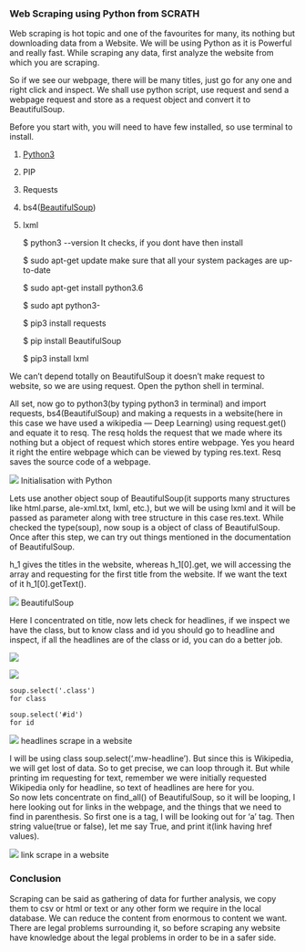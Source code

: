 ### Web Scraping using Python from SCRATH

Web scraping is hot topic and one of the favourites for many, its nothing but
downloading data from a Website. We will be using Python as it is Powerful and
really fast. While scraping any data, first analyze the website from which you
are scraping.

So if we see our webpage, there will be many titles, just go for any one and
right click and inspect. We shall use python script, use request and send a
webpage request and store as a request object and convert it to BeautifulSoup.

Before you start with, you will need to have few installed, so use terminal to
install.

1.  [Python3](https://docs.python-guide.org/starting/install3/linux/)
1.  PIP
1.  Requests
1.  bs4([BeautifulSoup](https://www.crummy.com/software/BeautifulSoup/bs4/doc/))
1.  lxml

    $ python3 --version
    It checks, if you dont have then install

    $ sudo apt-get update
    make sure that all your system packages are up-to-date

    $ sudo apt-get install python3.6

    $ sudo apt 
     python3-

    $ pip3 install requests

    $ pip install BeautifulSoup

    $ pip3 install lxml

We can’t depend totally on BeautifulSoup it doesn’t make request to website, so
we are using request. Open the python shell in terminal.

All set, now go to python3(by typing python3 in terminal) and import requests,
bs4(BeautifulSoup) and making a requests in a website(here in this case we have
used a wikipedia — Deep Learning) using request.get() and equate it to resq. The
resq holds the request that we made where its nothing but a object of request
which stores entire webpage. Yes you heard it right the entire webpage which can
be viewed by typing res.text. Resq saves the source code of a webpage.

![](https://cdn-images-1.medium.com/max/1000/1*A0c4gEfu2Cn7WPJyI7DQCA.png)
<span class="figcaption_hack">Initialisation with Python</span>

Lets use another object soup of BeautifulSoup(it supports many structures like
html.parse, ale-xml.txt, lxml, etc.), but we will be using lxml and it will be
passed as parameter along with tree structure in this case res.text. While
checked the type(soup), now soup is a object of class of BeautifulSoup. Once
after this step, we can try out things mentioned in the documentation of
BeautifulSoup. 

h_1 gives the titles in the website, whereas h_1[0].get, we will accessing the
array and requesting for the first title from the website. If we want the text
of it h_1[0].getText().

![](https://cdn-images-1.medium.com/max/800/1*fNwP66EPayxbjL8np3ry7g.png)
<span class="figcaption_hack">BeautifulSoup</span>

Here I concentrated on title, now lets check for headlines, if we inspect we
have the class, but to know class and id you should go to headline and inspect,
if all the headlines are of the class or id, you can do a better job. 

![](https://cdn-images-1.medium.com/max/1000/1*LH0ZOCkpNyVToTGvr2qQWA.png)

![](https://cdn-images-1.medium.com/max/1000/1*nGyuBzldVSX7LOtVRYvVig.png)

    soup.select('.class') 
    for class

    soup.select('#id')
    for id

![](https://cdn-images-1.medium.com/max/600/1*RFqwgoOKbuzXniCn63tFgw.png)
<span class="figcaption_hack">headlines scrape in a website</span>

I will be using class soup.select(‘.mw-headline’). But since this is Wikipedia,
we will get lost of data. So to get precise, we can loop through it. But while
printing im requesting for text, remember we were initially requested Wikipedia
only for headline, so text of headlines are here for you. <br> So now lets
concentrate on find_all() of BeautifulSoup, so it will be looping, I here
looking out for links in the webpage, and the things that we need to find in
parenthesis. So first one is a tag, I will be looking out for ‘a’ tag. Then
string value(true or false), let me say True, and print it(link having href
values).

![](https://cdn-images-1.medium.com/max/1000/1*wUNezGSQ-2_CtpZIJ5dV8A.png)
<span class="figcaption_hack">link scrape in a website</span>

### Conclusion

Scraping can be said as gathering of data for further analysis, we copy them to
csv or html or text or any other form we require in the local database. We can
reduce the content from enormous to content we want. There are legal problems
surrounding it, so before scraping any website have knowledge about the legal
problems in order to be in a safer side.

